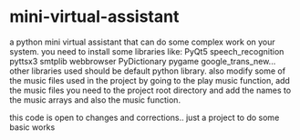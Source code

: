 # mini-virtual-assistant
a python mini virtual assistant that can do some complex work on your system.
you need to install some libraries like:
PyQt5
speech_recognition
pyttsx3
smtplib
webbrowser
PyDictionary
pygame
google_trans_new...
other libraries used should be default python library.
also modify some of the music files used in the project by going to the play music function, add the music files you need to the project root directory
and add the names to the music arrays and also the music function.

this code is open to changes and corrections.. just a project to do some basic works
